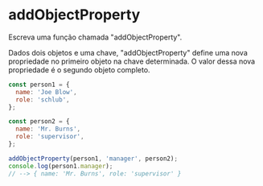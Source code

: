 # addObjectProperty

Escreva uma função chamada "addObjectProperty".

Dados dois objetos e uma chave, "addObjectProperty" define uma nova propriedade
no primeiro objeto na chave determinada. O valor dessa nova propriedade é o
segundo objeto completo.

```javascript
const person1 = {
  name: 'Joe Blow',
  role: 'schlub',
};

const person2 = {
  name: 'Mr. Burns',
  role: 'supervisor',
};

addObjectProperty(person1, 'manager', person2);
console.log(person1.manager);
// --> { name: 'Mr. Burns', role: 'supervisor' }
```
